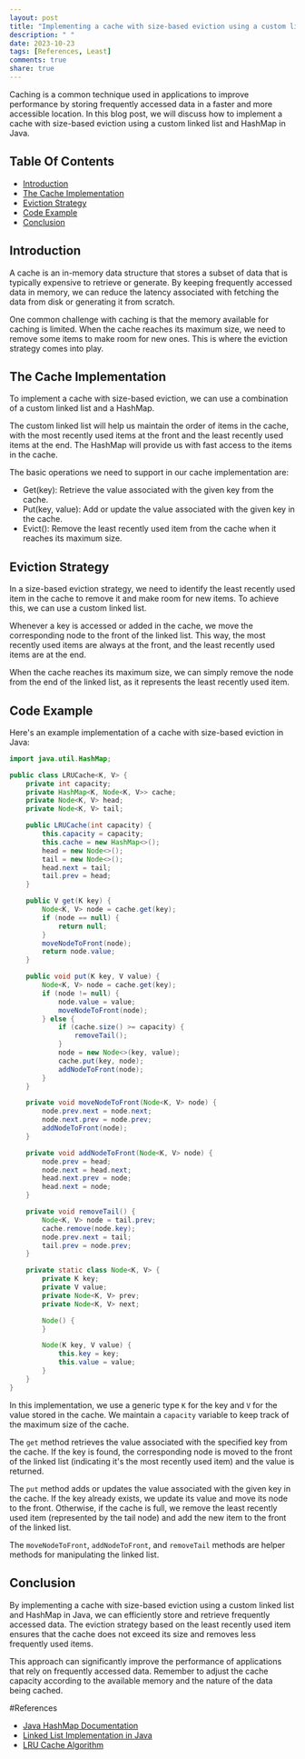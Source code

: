 ```yaml
---
layout: post
title: "Implementing a cache with size-based eviction using a custom linked list and HashMap in Java"
description: " "
date: 2023-10-23
tags: [References, Least]
comments: true
share: true
---
```


Caching is a common technique used in applications to improve performance by storing frequently accessed data in a faster and more accessible location. In this blog post, we will discuss how to implement a cache with size-based eviction using a custom linked list and HashMap in Java.

## Table Of Contents
- [Introduction](#introduction)
- [The Cache Implementation](#the-cache-implementation)
- [Eviction Strategy](#eviction-strategy)
- [Code Example](#code-example)
- [Conclusion](#conclusion)

<a name="introduction"></a>
## Introduction
A cache is an in-memory data structure that stores a subset of data that is typically expensive to retrieve or generate. By keeping frequently accessed data in memory, we can reduce the latency associated with fetching the data from disk or generating it from scratch.

One common challenge with caching is that the memory available for caching is limited. When the cache reaches its maximum size, we need to remove some items to make room for new ones. This is where the eviction strategy comes into play.

<a name="the-cache-implementation"></a>
## The Cache Implementation
To implement a cache with size-based eviction, we can use a combination of a custom linked list and a HashMap.

The custom linked list will help us maintain the order of items in the cache, with the most recently used items at the front and the least recently used items at the end. The HashMap will provide us with fast access to the items in the cache.

The basic operations we need to support in our cache implementation are:
- Get(key): Retrieve the value associated with the given key from the cache.
- Put(key, value): Add or update the value associated with the given key in the cache.
- Evict(): Remove the least recently used item from the cache when it reaches its maximum size.

<a name="eviction-strategy"></a>
## Eviction Strategy
In a size-based eviction strategy, we need to identify the least recently used item in the cache to remove it and make room for new items. To achieve this, we can use a custom linked list.

Whenever a key is accessed or added in the cache, we move the corresponding node to the front of the linked list. This way, the most recently used items are always at the front, and the least recently used items are at the end.

When the cache reaches its maximum size, we can simply remove the node from the end of the linked list, as it represents the least recently used item.

<a name="code-example"></a>
## Code Example
Here's an example implementation of a cache with size-based eviction in Java:

```java
import java.util.HashMap;

public class LRUCache<K, V> {
    private int capacity;
    private HashMap<K, Node<K, V>> cache;
    private Node<K, V> head;
    private Node<K, V> tail;

    public LRUCache(int capacity) {
        this.capacity = capacity;
        this.cache = new HashMap<>();
        head = new Node<>();
        tail = new Node<>();
        head.next = tail;
        tail.prev = head;
    }

    public V get(K key) {
        Node<K, V> node = cache.get(key);
        if (node == null) {
            return null;
        }
        moveNodeToFront(node);
        return node.value;
    }

    public void put(K key, V value) {
        Node<K, V> node = cache.get(key);
        if (node != null) {
            node.value = value;
            moveNodeToFront(node);
        } else {
            if (cache.size() >= capacity) {
                removeTail();
            }
            node = new Node<>(key, value);
            cache.put(key, node);
            addNodeToFront(node);
        }
    }

    private void moveNodeToFront(Node<K, V> node) {
        node.prev.next = node.next;
        node.next.prev = node.prev;
        addNodeToFront(node);
    }

    private void addNodeToFront(Node<K, V> node) {
        node.prev = head;
        node.next = head.next;
        head.next.prev = node;
        head.next = node;
    }

    private void removeTail() {
        Node<K, V> node = tail.prev;
        cache.remove(node.key);
        node.prev.next = tail;
        tail.prev = node.prev;
    }

    private static class Node<K, V> {
        private K key;
        private V value;
        private Node<K, V> prev;
        private Node<K, V> next;

        Node() {
        }

        Node(K key, V value) {
            this.key = key;
            this.value = value;
        }
    }
}
```

In this implementation, we use a generic type `K` for the key and `V` for the value stored in the cache. We maintain a `capacity` variable to keep track of the maximum size of the cache.

The `get` method retrieves the value associated with the specified key from the cache. If the key is found, the corresponding node is moved to the front of the linked list (indicating it's the most recently used item) and the value is returned.

The `put` method adds or updates the value associated with the given key in the cache. If the key already exists, we update its value and move its node to the front. Otherwise, if the cache is full, we remove the least recently used item (represented by the tail node) and add the new item to the front of the linked list.

The `moveNodeToFront`, `addNodeToFront`, and `removeTail` methods are helper methods for manipulating the linked list.

<a name="conclusion"></a>
## Conclusion
By implementing a cache with size-based eviction using a custom linked list and HashMap in Java, we can efficiently store and retrieve frequently accessed data. The eviction strategy based on the least recently used item ensures that the cache does not exceed its size and removes less frequently used items.

This approach can significantly improve the performance of applications that rely on frequently accessed data. Remember to adjust the cache capacity according to the available memory and the nature of the data being cached.

#References
- [Java HashMap Documentation](https://docs.oracle.com/en/java/javase/11/docs/api/java.base/java/util/HashMap.html)
- [Linked List Implementation in Java](https://www.geeksforgeeks.org/implementing-a-linked-list-in-java-using-class/)
- [LRU Cache Algorithm](https://en.wikipedia.org/wiki/Cache_replacement_policies#Least_recently_used_(LRU))